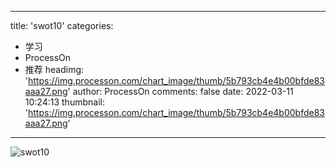 
---
title: 'swot10'
categories: 
 - 学习
 - ProcessOn
 - 推荐
headimg: 'https://img.processon.com/chart_image/thumb/5b793cb4e4b00bfde83aaa27.png'
author: ProcessOn
comments: false
date: 2022-03-11 10:24:13
thumbnail: 'https://img.processon.com/chart_image/thumb/5b793cb4e4b00bfde83aaa27.png'
---

<div>   
<img class="thumb" alt="swot10" src="https://img.processon.com/chart_image/thumb/5b793cb4e4b00bfde83aaa27.png" referrerpolicy="no-referrer">
<p></p>  
</div>
            